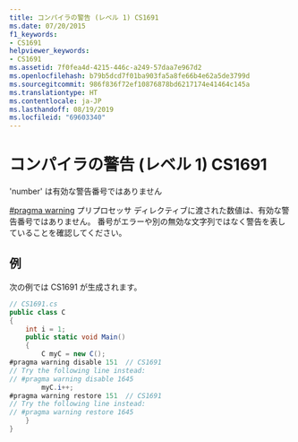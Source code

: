 ```yaml
---
title: コンパイラの警告 (レベル 1) CS1691
ms.date: 07/20/2015
f1_keywords:
- CS1691
helpviewer_keywords:
- CS1691
ms.assetid: 7f0fea4d-4215-446c-a249-57daa7e967d2
ms.openlocfilehash: b79b5dcd7f01ba903fa5a8fe66b4e62a5de3799d
ms.sourcegitcommit: 986f836f72ef10876878bd6217174e41464c145a
ms.translationtype: HT
ms.contentlocale: ja-JP
ms.lasthandoff: 08/19/2019
ms.locfileid: "69603340"
---
```

# <a name="compiler-warning-level-1-cs1691"></a>コンパイラの警告 (レベル 1) CS1691
'number' は有効な警告番号ではありません  
  
 [#pragma warning](../preprocessor-directives/preprocessor-pragma-warning.md) プリプロセッサ ディレクティブに渡された数値は、有効な警告番号ではありません。 番号がエラーや別の無効な文字列ではなく警告を表していることを確認してください。  
  
## <a name="example"></a>例  
 次の例では CS1691 が生成されます。  
  
```csharp  
// CS1691.cs  
public class C  
{  
    int i = 1;  
    public static void Main()  
    {  
        C myC = new C();  
#pragma warning disable 151  // CS1691  
// Try the following line instead:  
// #pragma warning disable 1645    
        myC.i++;  
#pragma warning restore 151  // CS1691  
// Try the following line instead:  
// #pragma warning restore 1645    
    }  
}  
```
